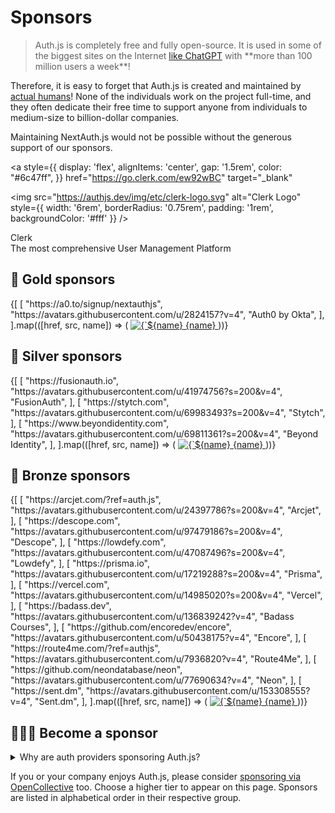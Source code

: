 # Sponsors

<blockquote>
  Auth.js is completely free and fully open-source. It is used in some of the biggest sites on the Internet <a target="_blank" href="https://twitter.com/balazsorban44/status/1721632174279897132">like ChatGPT</a> with **more than 100 million users a week**!
</blockquote>

Therefore, it is easy to forget that Auth.js is created and maintained by [actual humans](/contributors#core-team)! None of the individuals work on the project full-time, and they often dedicate their free time to support anyone from individuals to medium-size to billion-dollar companies.

Maintaining NextAuth.js would not be possible without the generous support of our sponsors.

<a
  style={{
    display: 'flex',
    alignItems: 'center',
    gap: '1.5rem',
    color: "#6c47ff",
  }}
  href="https://go.clerk.com/ew92wBC"
  target="_blank"
>
  <img
    src="https://authjs.dev/img/etc/clerk-logo.svg"
    alt="Clerk Logo"
    style={{
      width: '6rem',
      borderRadius: '0.75rem',
      padding: '1rem',
      backgroundColor: '#fff'
    }}
  />
  <div
    style={{
      fontSize: '1.25rem',
      lineHeight: '1.375',
      fontWeight: '600',
      color: '#0284c7',
    }}
  >
    Clerk <br />
    <span
      style={{
        fontSize: '1.25rem',
        lineHeight: '1.75rem',
        fontWeight: '500',
      }}
    >
      The most comprehensive User Management Platform
    </span>
  </div>
</a>

## 🥇 Gold sponsors

<div
  style={{
    display: 'flex',
    flexWrap: 'wrap',
    gap: '0.5rem'
  }}
>
  {[
    [
      "https://a0.to/signup/nextauthjs",
      "https://avatars.githubusercontent.com/u/2824157?v=4",
      "Auth0 by Okta",
    ],
  ].map(([href, src, name]) => (
    <a
      key={name}
      href={href}
      target="_blank"
      style={{
        display: 'flex',
        flexDirection: 'column',
        alignItems: 'center',
        gap: '0.75rem',
        textAlign: 'center',
        fontWeight: '600',
        color: '#0284c7',
        marginTop: '2rem'
      }}
    >
      <img
        style={{
          width: '5rem',
          borderRadius: '0.375rem',
          padding: '0.5rem',
          backgroundColor: '#fff'
        }}
        src={src}
        alt={`${name} Logo`}
      />
      {name}
    </a>
  ))}
</div>

## 🥈 Silver sponsors

<div
  style={{
    display: 'flex',
    flexWrap: 'wrap',
    paddingTop: '2rem',
    gap: '3rem'
  }}
>
  {[
    [
      "https://fusionauth.io",
      "https://avatars.githubusercontent.com/u/41974756?s=200&v=4",
      "FusionAuth",
    ],
    [
      "https://stytch.com",
      "https://avatars.githubusercontent.com/u/69983493?s=200&v=4",
      "Stytch",
    ],
    [
      "https://www.beyondidentity.com",
      "https://avatars.githubusercontent.com/u/69811361?s=200&v=4",
      "Beyond Identity",
    ],
  ].map(([href, src, name]) => (
    <a
      key={name}
      href={href}
      target="_blank"
      style={{
        display: 'flex',
        flexDirection: 'column',
        alignItems: 'center',
        gap: '0.75rem',
        textAlign: 'center',
        fontWeight: '600',
        color: '#0284c7',
        marginTop: '2rem'
      }}
    >
      <img
        style={{
          width: '5rem',
          borderRadius: '0.375rem',
          padding: '0.5rem',
          backgroundColor: '#fff'
        }}
        src={src}
        alt={`${name} Logo`}
      />
      {name}
    </a>
  ))}
</div>

## 🥉 Bronze sponsors

<div
  style={{
    display: 'flex',
    flexWrap: 'wrap',
    paddingTop: '2rem',
    gap: '3rem'
  }}
>
  {[
    [
      "https://arcjet.com/?ref=auth.js",
      "https://avatars.githubusercontent.com/u/24397786?s=200&v=4",
      "Arcjet",
    ],
    [
      "https://descope.com",
      "https://avatars.githubusercontent.com/u/97479186?s=200&v=4",
      "Descope",
    ],
    [
      "https://lowdefy.com",
      "https://avatars.githubusercontent.com/u/47087496?s=200&v=4",
      "Lowdefy",
    ],
    [
      "https://prisma.io",
      "https://avatars.githubusercontent.com/u/17219288?s=200&v=4",
      "Prisma",
    ],
    [
      "https://vercel.com",
      "https://avatars.githubusercontent.com/u/14985020?s=200&v=4",
      "Vercel",
    ],
    [
      "https://badass.dev",
      "https://avatars.githubusercontent.com/u/136839242?v=4",
      "Badass Courses",
    ],
    [
      "https://github.com/encoredev/encore",
      "https://avatars.githubusercontent.com/u/50438175?v=4",
      "Encore",
    ],
    [
      "https://route4me.com/?ref=authjs",
      "https://avatars.githubusercontent.com/u/7936820?v=4",
      "Route4Me",
    ],
    [
      "https://github.com/neondatabase/neon",
      "https://avatars.githubusercontent.com/u/77690634?v=4",
      "Neon",
    ],
    [
      "https://sent.dm",
      "https://avatars.githubusercontent.com/u/153308555?v=4",
      "Sent.dm",
    ],
  ].map(([href, src, name]) => (
    <a
      key={name}
      href={href}
      target="_blank"
      style={{
        display: 'flex',
        flexDirection: 'column',
        alignItems: 'center',
        gap: '0.75rem',
        textAlign: 'center',
        fontWeight: '600',
        color: '#0284c7',
        marginTop: '2rem'
      }}
    >
      <img
        style={{
          width: '5rem',
          borderRadius: '0.375rem',
          padding: '0.5rem',
          backgroundColor: '#fff'
        }}
        src={src}
        alt={`${name} Logo`}
      />
      {name}
    </a>
  ))}
</div>

## 🙇🏽‍♂️ Become a sponsor

<div style={{ marginTop: '2rem' }}>
<details>
  <summary>
    Why are auth providers sponsoring Auth.js?
  </summary>

Auth.js is a set of libraries that make it easy to add authentication to any application with any framework. There are companies who provide authentication as a service with high availability/first-class support and more. Auth.js libraries make it easy to integrate with them. Some of the following companies very generously sponsor Auth.js to help support the project and the community. We welcome their support and are grateful for it. If you feel that Auth.js is not able to meet your needs, we encourage you to check them out.

</details>
</div>

If you or your company enjoys Auth.js, please consider [sponsoring via OpenCollective](https://opencollective.com/nextauth) too. Choose a higher tier to appear on this page. Sponsors are listed in alphabetical order in their respective group.
